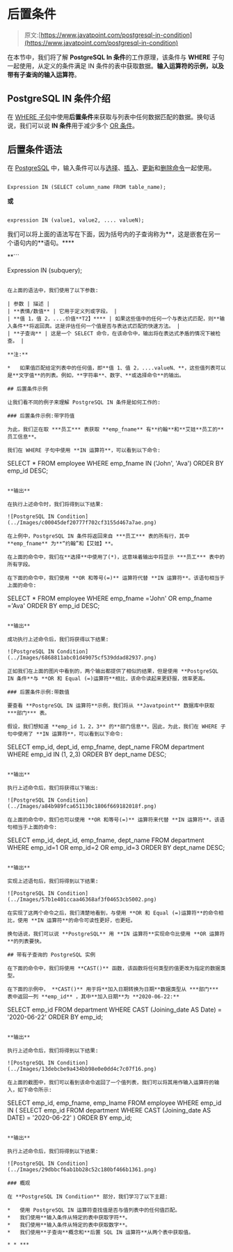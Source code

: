 # 后置条件

> 原文:[https://www.javatpoint.com/postgresql-in-condition](https://www.javatpoint.com/postgresql-in-condition)

在本节中，我们将了解 **PostgreSQL In 条件**的工作原理，该条件与 **WHERE** 子句一起使用，从定义的条件满足 IN 条件的表中获取数据。**输入运算符的示例，以及带有子查询的输入运算符**。

## PostgreSQL IN 条件介绍

在 [WHERE 子句](https://www.javatpoint.com/postgresql-where-clause)中使用**后置条件**来获取与列表中任何数据匹配的数据。换句话说，我们可以说 **IN 条件**用于减少多个 [OR 条件](https://www.javatpoint.com/postgresql-or-condition)。

## 后置条件语法

在 [PostgreSQL](https://www.javatpoint.com/postgresql-tutorial) 中，输入条件可以与[选择](https://www.javatpoint.com/postgresql-select)、[插入](https://www.javatpoint.com/postgresql-insert)、[更新](https://www.javatpoint.com/postgresql-update)和[删除命令](https://www.javatpoint.com/postgresql-delete)一起使用。

```

Expression IN (SELECT column_name FROM table_name);

```

**或**

```

expression IN (value1, value2, .... valueN);  

```

我们可以将上面的语法写在下面，因为括号内的子查询称为**，这是嵌套在另一个语句内的**语句。****

 **```

Expression IN (subquery);

```

在上面的语法中，我们使用了以下参数:

| 参数 | 描述 |
| **表情/数值** | 它用于定义列或字段。 |
| **值 1，值 2，....价值**T2】**** | 如果这些值中的任何一个与表达式匹配，则**输入条件**将返回真。这是评估任何一个值是否与表达式匹配的快速方法。 |
| **子查询** | 这是一个 SELECT 命令，在该命令中，输出将在表达式矛盾的情况下被检查。 |

**注:**

*   如果值匹配给定列表中的任何值，即**值 1、值 2，....valueN、**，这些值列表可以是**文字值**的列表。例如，**字符串**、数字、**或选择命令**的输出。

## 后置条件示例

让我们看不同的例子来理解 PostgreSQL IN 条件是如何工作的:

### 后置条件示例:带字符值

为此，我们正在取 ***员工*** 表获取 **emp_fname** 有**约翰**和**艾娃**员工的**员工信息**。

我们在 WHERE 子句中使用 **IN 运算符**，可以看到以下命令:

```

SELECT *
FROM employee
WHERE emp_fname IN ('John', 'Ava')
ORDER BY emp_id DESC;

```

**输出**

在执行上述命令时，我们将得到以下结果:

![PostgreSQL IN Condition](../Images/c00045def20777f702cf3155d467a7ae.png)

在上例中，PostgreSQL IN 条件将返回来自 ***员工*** 表的所有行，其中 **emp_fname** 为**“约翰”和【艾娃】**。

在上面的命令中，我们在**选择**中使用了(*)，这意味着输出中将显示 ***员工*** 表中的所有字段。

在下面的命令中，我们使用 **OR 和等号(=)** 运算符代替 **IN 运算符**。该语句相当于上面的命令:

```

SELECT *
FROM employee
WHERE emp_fname ='John' OR emp_fname ='Ava'
ORDER BY emp_id DESC;

```

**输出**

成功执行上述命令后，我们将获得以下结果:

![PostgreSQL IN Condition](../Images/6868811abc01d49075cf539ddad82937.png)

正如我们在上面的图片中看到的，两个输出都提供了相似的结果，但是使用 **PostgreSQL IN 条件**与 **OR 和 Equal (=)运算符**相比，该命令读起来更舒服，效率更高。

### 后置条件示例:带数值

要查看 **PostgreSQL IN 运算符**示例，我们将从 **Javatpoint** 数据库中获取 ***部门*** 表。

假设，我们想知道 **emp_id 1，2，3** 的**部门信息**。因此，为此，我们在 WHERE 子句中使用了 **IN 运算符**，可以看到以下命令:

```

SELECT emp_id, dept_id, emp_fname, dept_name
FROM department
WHERE emp_id IN (1, 2,3)
ORDER BY dept_name DESC;

```

**输出**

执行上述命令后，我们将获得以下输出:

![PostgreSQL IN Condition](../Images/a84b989fca651130c1806f669182018f.png)

在上面的命令中，我们也可以使用 **OR 和等号(=)** 运算符来代替 **IN 运算符**。该语句相当于上面的命令:

```

SELECT emp_id, dept_id, emp_fname, dept_name
FROM department
WHERE emp_id=1 OR emp_id=2 OR emp_id=3
ORDER BY dept_name DESC;

```

**输出**

实现上述语句后，我们将得到以下结果:

![PostgreSQL IN Condition](../Images/57b1e401ccaa46368af3f04653cb5002.png)

在实现了这两个命令之后，我们清楚地看到，与使用 **OR 和 Equal (=)运算符**的命令相比，使用 **IN 运算符**的命令可读性更好，也更短。

换句话说，我们可以说 **PostgreSQL** 用 **IN 运算符**实现命令比使用 **OR 运算符**的列表要快。

## 带有子查询的 PostgreSQL 实例

在下面的命令中，我们将使用 **CAST()** 函数，该函数将任何类型的值更改为指定的数据类型。

在下面的示例中， **CAST()** 用于将**加入日期转换为日期**数据类型从 ***部门*** 表中返回一列 **emp_id** ，其中**加入日期**为 **2020-06-22:**

```

SELECT emp_id
FROM department
WHERE CAST (Joining_date AS Date) = '2020-06-22'
ORDER BY emp_id;

```

**输出**

执行上述命令后，我们将得到以下结果:

![PostgreSQL IN Condition](../Images/13debcbe9a434bb98e0e0dd4c7c07f16.png)

在上面的截图中，我们可以看到该命令返回了一个值列表，我们可以将其用作输入运算符的输入，如下命令所示:

```

SELECT emp_id, emp_fname, emp_lname
FROM employee
WHERE emp_id IN (
		SELECT emp_id
		FROM department
		WHERE CAST (Joining_date AS DATE) = '2020-06-22'
)
ORDER BY emp_id;

```

**输出**

执行上述命令后，我们将得到以下结果:

![PostgreSQL IN Condition](../Images/29dbbcf6ab1bb28c52c180bf466b1361.png)

### 概观

在 **PostgreSQL IN Condition** 部分，我们学习了以下主题:

*   使用 PostgreSQL IN 运算符查找值是否与值列表中的任何值匹配。
*   我们使用**输入条件从特定的表中获取字符**。
*   我们使用**输入条件从特定的表中获取数字**。
*   我们使用**子查询**概念和**后置 SQL IN 运算符**从两个表中获取值。

* * ***